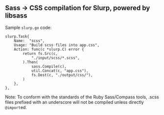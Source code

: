 ## Sass -> CSS compilation for Slurp, powered by libsass

Sample `slurp.go` code:

    slurp.Task{
        Name:  "scss",
        Usage: "Build scss files into app.css",
        Action: func(c *slurp.C) error {
            return fs.Src(c,
                "./input/scss/*.scss",
            ).Then(
                sass.Compile(c),
                util.Concat(c, "app.css"),
                fs.Dest(c, "./output/css/"),
            )
        },
    },

Note: To conform with the standards of the Ruby Sass/Compass tools, .scss files prefixed with an underscore will not be compiled unless directly `@import`ed.
